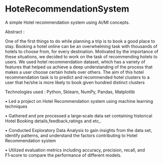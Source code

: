 # HoteRecommendationSystem
A simple Hotel recommendation system using Ai/Ml concepts.

Abstract :

One of the first things to do while planning a trip is to book a good place to stay. Booking a hotel online can be an overwhelming task with thousands of hotels to choose from, for every destination.
Motivated by the importance of these situations, we decided to work on the task of recommending hotels to users. We used hotel recommendation dataset, which has a variety of features that helped us achieve a deep understanding of the process that makes a user   choose certain hotels over others. 
The aim of this hotel recommendation task is to predict and recommended hotel clusters to a user that he/she is more likely to book given hundred distinct clusters






Technologies used : Python, Sklearn, NumPy, Pandas, Matplotlib

• Led a project on Hotel Recommendation system using machine learning techniques

• Gathered and pre processed a large‑scale data set containing historical Hotel Booking details,feedback,ratings and etc,.

• Conducted Exploratory Data Analysis to gain insights from the data set, identify patterns, and understand the factors contributing to Hotel
Recommendation system

• Utilized evaluation metrics including accuracy, precision, recall, and F1‑score to compare the performance of different models.
